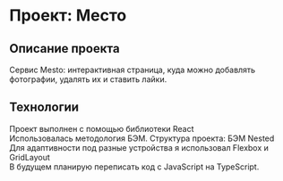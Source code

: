 # Проект: Место

## Описание проекта
Cервис Mesto: интерактивная страница, куда можно добавлять фотографии, удалять их и ставить лайки.

## Технологии
Проект выполнен с помощью библиотеки React\
Использовалась методология БЭМ. Структура проекта: БЭМ Nested\
Для адаптивности под разные устройства я использовал Flexbox и GridLayout\
В будущем планирую переписать код с JavaScript на TypeScript. 
